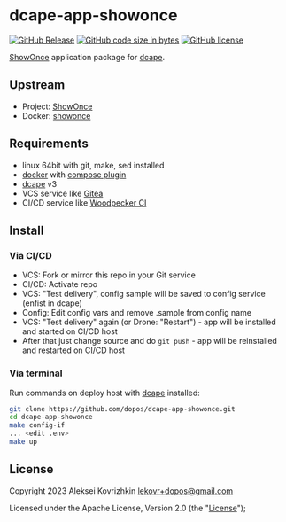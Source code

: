 # dcape-app-showonce

[![GitHub Release][1]][2] [![GitHub code size in bytes][3]]() [![GitHub license][4]][5]

[1]: https://img.shields.io/github/release/dopos/dcape-app-showonce.svg
[2]: https://github.com/dopos/dcape-app-showonce/releases
[3]: https://img.shields.io/github/languages/code-size/dopos/dcape-app-showonce.svg
[4]: https://img.shields.io/github/license/dopos/dcape-app-showonce.svg
[5]: LICENSE

[ShowOnce](https://github.com/LeKovr/showonce) application package for [dcape](https://github.com/dopos/dcape).

## Upstream

* Project: [ShowOnce](https://github.com/LeKovr/showonce)
* Docker: [showonce](https://github.com/LeKovr/showonce/pkgs/container/showonce)

## Requirements

* linux 64bit with git, make, sed installed
* [docker](http://docker.io) with [compose plugin](https://docs.docker.com/compose/install/linux/)
* [dcape](https://github.com/dopos/dcape) v3
* VCS service like [Gitea](https://gitea.io)
* CI/CD service like [Woodpecker CI](https://woodpecker-ci.org/)

## Install

### Via CI/CD

* VCS: Fork or mirror this repo in your Git service
* CI/CD: Activate repo
* VCS: "Test delivery", config sample will be saved to config service (enfist in dcape)
* Config: Edit config vars and remove .sample from config name
* VCS: "Test delivery" again (or Drone: "Restart") - app will be installed and started on CI/CD host
* After that just change source and do `git push` - app will be reinstalled and restarted on CI/CD host

### Via terminal

Run commands on deploy host with [dcape](https://github.com/dopos/dcape) installed:
```bash
git clone https://github.com/dopos/dcape-app-showonce.git
cd dcape-app-showonce
make config-if
... <edit .env>
make up
```

## License

Copyright 2023 Aleksei Kovrizhkin <lekovr+dopos@gmail.com>

Licensed under the Apache License, Version 2.0 (the "[License](LICENSE)");

